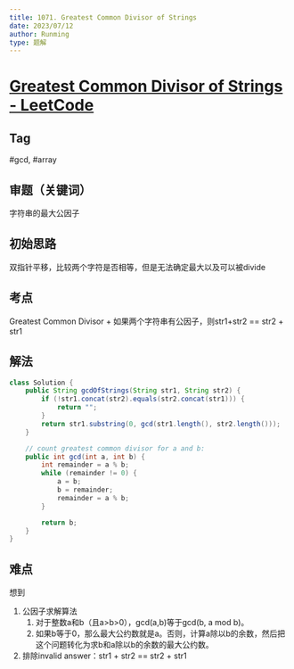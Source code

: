 ```yaml
---
title: 1071. Greatest Common Divisor of Strings
date: 2023/07/12
author: Runming
type: 题解
---
```


# [Greatest Common Divisor of Strings - LeetCode](https://leetcode.com/problems/greatest-common-divisor-of-strings/description/?envType=study-plan-v2&envId=leetcode-75)
## Tag
#gcd, #array

## 审题（关键词） 
字符串的最大公因子

## 初始思路  
双指针平移，比较两个字符是否相等，但是无法确定最大以及可以被divide

## 考点  
Greatest Common Divisor + 
如果两个字符串有公因子，则str1+str2 == str2 + str1
## 解法  
```java
class Solution {
    public String gcdOfStrings(String str1, String str2) {
        if (!str1.concat(str2).equals(str2.concat(str1))) {
            return "";
        }
        return str1.substring(0, gcd(str1.length(), str2.length()));
    }

    // count greatest common divisor for a and b:
    public int gcd(int a, int b) {
        int remainder = a % b;
        while (remainder != 0) {
            a = b;
            b = remainder;
            remainder = a % b;
        }

        return b;
    }
}
```

## 难点
想到
1. 公因子求解算法
   1. 对于整数a和b（且a>b>0），gcd(a,b)等于gcd(b, a mod b)。
   2. 如果b等于0，那么最大公约数就是a。否则，计算a除以b的余数，然后把这个问题转化为求b和a除以b的余数的最大公约数。
2. 排除invalid answer：str1 + str2 == str2 + str1
